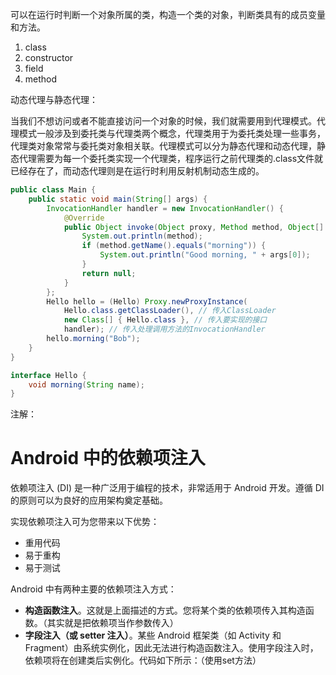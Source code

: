 可以在运行时判断一个对象所属的类，构造一个类的对象，判断类具有的成员变量和方法。

1. class
2. constructor
3. field
4. method

动态代理与静态代理：

当我们不想访问或者不能直接访问一个对象的时候，我们就需要用到代理模式。代理模式一般涉及到委托类与代理类两个概念，代理类用于为委托类处理一些事务，代理类对象常常与委托类对象相关联。代理模式可以分为静态代理和动态代理，静态代理需要为每一个委托类实现一个代理类，程序运行之前代理类的.class文件就已经存在了，而动态代理则是在运行时利用反射机制动态生成的。

```java
public class Main {
    public static void main(String[] args) {
        InvocationHandler handler = new InvocationHandler() {
            @Override
            public Object invoke(Object proxy, Method method, Object[] args) throws Throwable {
                System.out.println(method);
                if (method.getName().equals("morning")) {
                    System.out.println("Good morning, " + args[0]);
                }
                return null;
            }
        };
        Hello hello = (Hello) Proxy.newProxyInstance(
            Hello.class.getClassLoader(), // 传入ClassLoader
            new Class[] { Hello.class }, // 传入要实现的接口
            handler); // 传入处理调用方法的InvocationHandler
        hello.morning("Bob");
    }
}

interface Hello {
    void morning(String name);
}

```

注解：

# Android 中的依赖项注入

依赖项注入 (DI) 是一种广泛用于编程的技术，非常适用于 Android 开发。遵循 DI 的原则可以为良好的应用架构奠定基础。

实现依赖项注入可为您带来以下优势：

- 重用代码
- 易于重构
- 易于测试

Android 中有两种主要的依赖项注入方式：

- **构造函数注入**。这就是上面描述的方式。您将某个类的依赖项传入其构造函数。（其实就是把依赖项当作参数传入）
- **字段注入（或 setter 注入）**。某些 Android 框架类（如 Activity 和 Fragment）由系统实例化，因此无法进行构造函数注入。使用字段注入时，依赖项将在创建类后实例化。代码如下所示：（使用set方法）